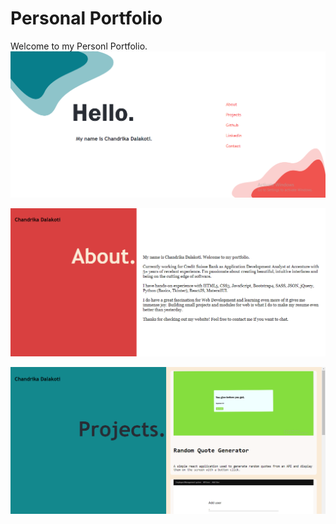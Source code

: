 # Personal Portfolio
Welcome to my Personl Portfolio.
![alt text](https://github.com/chandrikadalakoti2/Personal-Portfolio-/blob/main/Screenshot%20(166).png)

![alt text](https://github.com/chandrikadalakoti2/Personal-Portfolio-/blob/main/Screenshot%20(169).png)

![alt text](https://github.com/chandrikadalakoti2/Personal-Portfolio-/blob/main/Screenshot%20(170).png)
